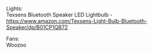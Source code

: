 Lights: <br>
Texsens Bluetooth Speaker LED Lightbulb - https://www.amazon.com/Texsens-Light-Bulb-Bluetooth-Speaker/dp/B01CP1QB72

Fans: <br>
Woozoo
